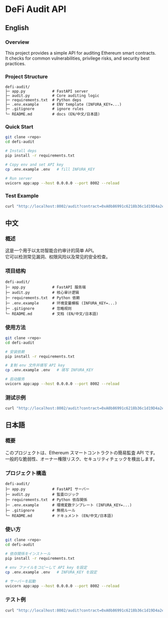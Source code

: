 # DeFi Audit API

## English

### Overview

This project provides a simple API for auditing Ethereum smart
contracts.\
It checks for common vulnerabilities, privilege risks, and security best
practices.

### Project Structure

    defi-audit/
    ├─ app.py            # FastAPI server
    ├─ audit.py          # Core auditing logic
    ├─ requirements.txt  # Python deps
    ├─ .env.example      # ENV template (INFURA_KEY=...)
    ├─ .gitignore        # ignore rules
    └─ README.md         # docs (EN/中文/日本語)

### Quick Start

``` bash
git clone <repo>
cd defi-audit

# Install deps
pip install -r requirements.txt

# Copy env and set API key
cp .env.example .env   # fill INFURA_KEY

# Run server
uvicorn app:app --host 0.0.0.0 --port 8002 --reload
```

### Test Example

``` bash
curl "http://localhost:8002/audit?contract=0xA0b86991c6218b36c1d19D4a2e9Eb0cE3606eB48&chain=ethereum"
```

## 中文

### 概述

这是一个用于以太坊智能合约审计的简单 API。\
它可以检测常见漏洞、权限风险以及常见的安全检查。

### 项目结构

    defi-audit/
    ├─ app.py            # FastAPI 服务端
    ├─ audit.py          # 核心审计逻辑
    ├─ requirements.txt  # Python 依赖
    ├─ .env.example      # 环境变量模板 (INFURA_KEY=...)
    ├─ .gitignore        # 忽略规则
    └─ README.md         # 文档 (EN/中文/日本語)

### 使用方法

``` bash
git clone <repo>
cd defi-audit

# 安装依赖
pip install -r requirements.txt

# 复制 env 文件并填写 API key
cp .env.example .env   # 填写 INFURA_KEY

# 启动服务
uvicorn app:app --host 0.0.0.0 --port 8002 --reload
```

### 测试示例

``` bash
curl "http://localhost:8002/audit?contract=0xA0b86991c6218b36c1d19D4a2e9Eb0cE3606eB48&chain=ethereum"
```

## 日本語

### 概要

このプロジェクトは、Ethereum スマートコントラクトの簡易監査 API です。\
一般的な脆弱性、オーナー権限リスク、セキュリティチェックを検出します。

### プロジェクト構造

    defi-audit/
    ├─ app.py            # FastAPI サーバー
    ├─ audit.py          # 監査ロジック
    ├─ requirements.txt  # Python 依存関係
    ├─ .env.example      # 環境変数テンプレート (INFURA_KEY=...)
    ├─ .gitignore        # 無視ルール
    └─ README.md         # ドキュメント (EN/中文/日本語)

### 使い方

``` bash
git clone <repo>
cd defi-audit

# 依存関係をインストール
pip install -r requirements.txt

# env ファイルをコピーして API key を設定
cp .env.example .env   # INFURA_KEY を設定

# サーバーを起動
uvicorn app:app --host 0.0.0.0 --port 8002 --reload
```

### テスト例

``` bash
curl "http://localhost:8002/audit?contract=0xA0b86991c6218b36c1d19D4a2e9Eb0cE3606eB48&chain=ethereum"
```
